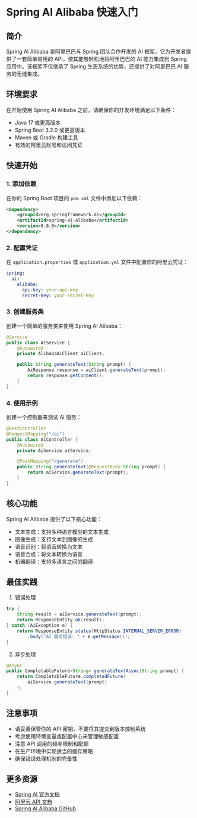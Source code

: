 # Spring AI Alibaba 快速入门

## 简介

Spring AI Alibaba 是阿里巴巴与 Spring 团队合作开发的 AI 框架，它为开发者提供了一套简单易用的 API，使其能够轻松地将阿里巴巴的 AI 能力集成到 Spring 应用中。该框架不仅继承了 Spring 生态系统的优势，还提供了对阿里巴巴 AI 服务的无缝集成。

## 环境要求

在开始使用 Spring AI Alibaba 之前，请确保你的开发环境满足以下条件：

- Java 17 或更高版本
- Spring Boot 3.2.0 或更高版本
- Maven 或 Gradle 构建工具
- 有效的阿里云账号和访问凭证

## 快速开始

### 1. 添加依赖

在你的 Spring Boot 项目的 `pom.xml` 文件中添加以下依赖：

```xml
<dependency>
    <groupId>org.springframework.ai</groupId>
    <artifactId>spring-ai-alibaba</artifactId>
    <version>0.8.0</version>
</dependency>
```

### 2. 配置凭证

在 `application.properties` 或 `application.yml` 文件中配置你的阿里云凭证：

```yaml
spring:
  ai:
    alibaba:
      api-key: your-api-key
      secret-key: your-secret-key
```

### 3. 创建服务类

创建一个简单的服务类来使用 Spring AI Alibaba：

```java
@Service
public class AiService {
    @Autowired
    private AlibabaAiClient aiClient;

    public String generateText(String prompt) {
        AiResponse response = aiClient.generateText(prompt);
        return response.getContent();
    }
}
```

### 4. 使用示例

创建一个控制器来测试 AI 服务：

```java
@RestController
@RequestMapping("/ai")
public class AiController {
    @Autowired
    private AiService aiService;

    @PostMapping("/generate")
    public String generateText(@RequestBody String prompt) {
        return aiService.generateText(prompt);
    }
}
```

## 核心功能

Spring AI Alibaba 提供了以下核心功能：

- 文本生成：支持多种语言模型的文本生成
- 图像生成：支持文本到图像的生成
- 语音识别：将语音转换为文本
- 语音合成：将文本转换为语音
- 机器翻译：支持多语言之间的翻译

## 最佳实践

1. 错误处理
```java
try {
    String result = aiService.generateText(prompt);
    return ResponseEntity.ok(result);
} catch (AiException e) {
    return ResponseEntity.status(HttpStatus.INTERNAL_SERVER_ERROR)
        .body("AI 服务错误: " + e.getMessage());
}
```

2. 异步处理
```java
@Async
public CompletableFuture<String> generateTextAsync(String prompt) {
    return CompletableFuture.completedFuture(
        aiService.generateText(prompt)
    );
}
```

## 注意事项

- 请妥善保管你的 API 密钥，不要将其提交到版本控制系统
- 考虑使用环境变量或配置中心来管理敏感配置
- 注意 API 调用的频率限制和配额
- 在生产环境中实现适当的缓存策略
- 确保错误处理机制的完备性

## 更多资源

- [Spring AI 官方文档](https://docs.spring.io/spring-ai/reference/)
- [阿里云 API 文档](https://help.aliyun.com/)
- [Spring AI Alibaba GitHub](https://github.com/alibaba/spring-ai)